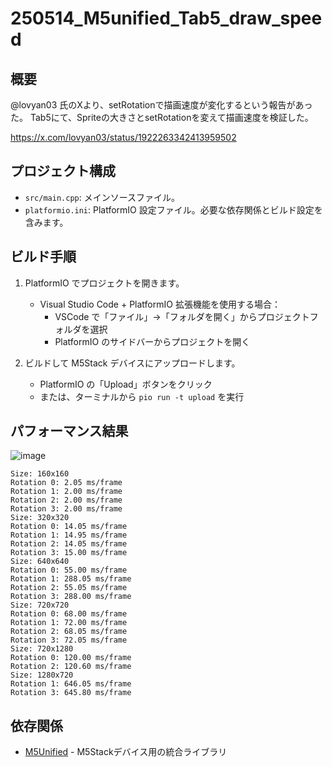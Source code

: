 # 250514_M5unified_Tab5_draw_speed


## 概要
@lovyan03 氏のXより、setRotationで描画速度が変化するという報告があった。
Tab5にて、Spriteの大きさとsetRotationを変えて描画速度を検証した。

https://x.com/lovyan03/status/1922263342413959502

## プロジェクト構成
- `src/main.cpp`: メインソースファイル。
- `platformio.ini`: PlatformIO 設定ファイル。必要な依存関係とビルド設定を含みます。


## ビルド手順
1. PlatformIO でプロジェクトを開きます。
   - Visual Studio Code + PlatformIO 拡張機能を使用する場合：
     - VSCode で「ファイル」→「フォルダを開く」からプロジェクトフォルダを選択
     - PlatformIO のサイドバーからプロジェクトを開く

2. ビルドして M5Stack デバイスにアップロードします。
   - PlatformIO の「Upload」ボタンをクリック
   - または、ターミナルから `pio run -t upload` を実行


## パフォーマンス結果
![image](https://github.com/user-attachments/assets/cb77ca24-24a6-4fba-b63c-5531c3248dd3)

```
Size: 160x160
Rotation 0: 2.05 ms/frame
Rotation 1: 2.00 ms/frame
Rotation 2: 2.00 ms/frame
Rotation 3: 2.00 ms/frame
Size: 320x320
Rotation 0: 14.05 ms/frame
Rotation 1: 14.95 ms/frame
Rotation 2: 14.05 ms/frame
Rotation 3: 15.00 ms/frame
Size: 640x640
Rotation 0: 55.00 ms/frame
Rotation 1: 288.05 ms/frame
Rotation 2: 55.05 ms/frame
Rotation 3: 288.00 ms/frame
Size: 720x720
Rotation 0: 68.00 ms/frame
Rotation 1: 72.00 ms/frame
Rotation 2: 68.05 ms/frame
Rotation 3: 72.05 ms/frame
Size: 720x1280
Rotation 0: 120.00 ms/frame
Rotation 2: 120.60 ms/frame
Size: 1280x720
Rotation 1: 646.05 ms/frame
Rotation 3: 645.80 ms/frame
```

## 依存関係
- [M5Unified](https://github.com/m5stack/M5Unified) - M5Stackデバイス用の統合ライブラリ

